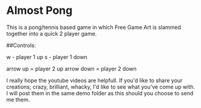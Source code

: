 # Almost Pong
This is a pong/tennis based game in which Free Game Art is slammed together into a quick 2 player game.


##Controls:

w - player 1 up
s - player 1 down

arrow up = player 2 up
arrow down = player 2 down



I really hope the youtube videos are helpfull.
If you'd like to share your creations; crazy, brilliant, whacky, I'd like to see what you've come up with.
I will post them in the same demo folder as this should you choose to send me them.
